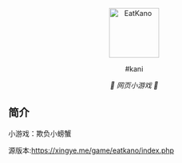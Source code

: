 <p align="center">
  <a href="https://xingye.me/game/eatkano"><img src="https://github.com/arcxingye/EatKano/blob/main/static/image/qq_pic_merged_1643134112047.png?raw=true" width="100" height="100" alt="EatKano"></a>
</p>
<div align="center">

#kani
 

_🦌 网页小游戏 🥛_

</div>


## 简介

小游戏：欺负小螃蟹


源版本:https://xingye.me/game/eatkano/index.php


